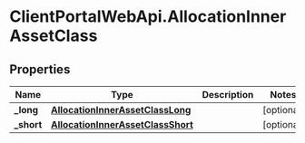 # ClientPortalWebApi.AllocationInnerAssetClass

## Properties
Name | Type | Description | Notes
------------ | ------------- | ------------- | -------------
**_long** | [**AllocationInnerAssetClassLong**](AllocationInnerAssetClassLong.md) |  | [optional] 
**_short** | [**AllocationInnerAssetClassShort**](AllocationInnerAssetClassShort.md) |  | [optional] 


